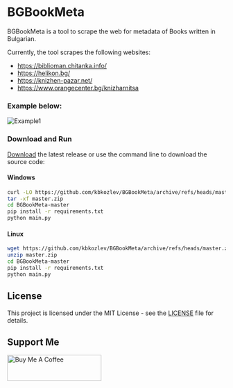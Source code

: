 # BGBookMeta

BGBookMeta is a tool to scrape the web for metadata of Books written in Bulgarian.

Currently, the tool scrapes the following websites:
 - https://biblioman.chitanka.info/
 - https://helikon.bg/
 - https://knizhen-pazar.net/
 - https://www.orangecenter.bg/knizharnitsa

### Example below:
 ![Example1](https://i.imgur.com/RzLQ1nl.png)
 
### Download and Run
<a href="https://github.com/kbkozlev/BGBookMeta/releases/latest/download/BGBookMeta.exe">Download</a> the latest release or use the command line to download the source code:

#### Windows
```bash
curl -LO https://github.com/kbkozlev/BGBookMeta/archive/refs/heads/master.zip
tar -xf master.zip
cd BGBookMeta-master
pip install -r requirements.txt
python main.py
```

#### Linux
```bash
wget https://github.com/kbkozlev/BGBookMeta/archive/refs/heads/master.zip
unzip master.zip
cd BGBookMeta-master
pip install -r requirements.txt
python main.py
```
## License

This project is licensed under the MIT License - see the [LICENSE](LICENSE) file for details.

## Support Me
<div>
<a href="https://www.buymeacoffee.com/kbkozlev" target="_blank"><img src="https://cdn.buymeacoffee.com/buttons/v2/default-yellow.png" alt="Buy Me A Coffee" style="height: 60px !important;width: 217px !important;" ></a>
</div>
